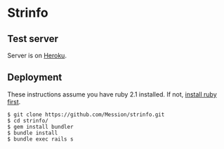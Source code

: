 Strinfo
=======

Test server
-----------
Server is on [Heroku](http://strinformation.herokuapp.com/).

Deployment
----------
These instructions assume you have ruby 2.1 installed. If not, [install ruby first](https://www.ruby-lang.org/en/documentation/installation/).

```
$ git clone https://github.com/Mession/strinfo.git
$ cd strinfo/
$ gem install bundler
$ bundle install
$ bundle exec rails s
```
